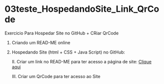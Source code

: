 # 03teste_HospedandoSite_Link_QrCode
Exercicio Para Hospedar Site no GitHub + CRiar QrCode

1.  Criando um READ-ME online

2.	Hospedando Site (html + CSS + Java Script) no GitHub:

    II.	Criar um link no READ-ME para ter acesso a página de site:
        <a href="https://thi2030.github.io/03teste_HospedandoSite_Link_QrCode/" type= "_blank">Clique aqui</a>

    III.	Criar um QrCode para ter acesso ao Site
